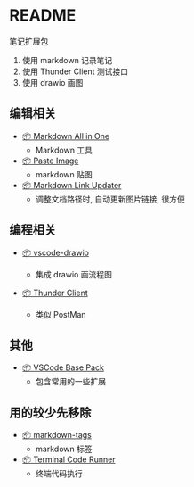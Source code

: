 # README

笔记扩展包

1. 使用 markdown 记录笔记
2. 使用 Thunder Client 测试接口
3. 使用 drawio 画图

## 编辑相关

- [📦 Markdown All in One](https://marketplace.visualstudio.com/items?itemName=yzhang.markdown-all-in-one)
  - Markdown 工具
- [📦 Paste Image](https://marketplace.visualstudio.com/items?itemName=mushan.vscode-paste-image)
  - markdown 贴图
- [📦 Markdown Link Updater](https://marketplace.visualstudio.com/items?itemName=mathiassoeholm.markdown-link-updater)
  - 调整文档路径时, 自动更新图片链接, 很方便

## 编程相关

- [📦 vscode-drawio](https://marketplace.visualstudio.com/items?itemName=eightHundreds.vscode-drawio)

  - 集成 drawio 画流程图

- [📦 Thunder Client](https://marketplace.visualstudio.com/items?itemName=rangav.vscode-thunder-client)
  - 类似 PostMan

## 其他

- [📦 VSCode Base Pack](https://marketplace.visualstudio.com/items?itemName=anaer.vscode-base-pack)
  - 包含常用的一些扩展

## 用的较少先移除

- [📦 markdown-tags](https://marketplace.visualstudio.com/items?itemName=SimVet.markdown-tags)
  - markdown 标签
- [📦 Terminal Code Runner](https://marketplace.visualstudio.com/items?itemName=zardoy.terminal-code-runner)
  - 终端代码执行
